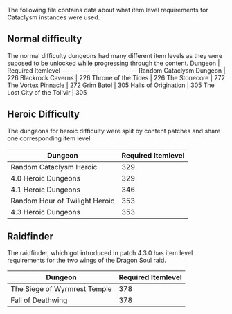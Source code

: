 The following file contains data about what item level requirements for Cataclysm instances were used.

## Normal difficulty

The normal difficulty dungeons had many different item levels as they were suposed to be unlocked while progressing through the content.
Dungeon | Required Itemlevel
------------ | -------------
Random Cataclysm Dungeon | 226
Blackrock Caverns | 226
Throne of the Tides | 226
The Stonecore | 272
The Vortex Pinnacle | 272
Grim Batol | 305
Halls of Origination | 305
The Lost City of the Tol'vir | 305

## Heroic Difficulty

The dungeons for heroic difficulty were split by content patches and share one corresponding item level

Dungeon | Required Itemlevel
------------ | -------------
Random Cataclysm Heroic | 329
4.0 Heroic Dungeons | 329
4.1 Heroic Dungeons | 346
Random Hour of Twilight Heroic | 353
4.3 Heroic Dungeons | 353

## Raidfinder

The raidfinder, which got introduced in patch 4.3.0 has item level requirements for the two wings of the Dragon Soul raid.

Dungeon | Required Itemlevel
------------ | -------------
The Siege of Wyrmrest Temple | 378
Fall of Deathwing | 378

